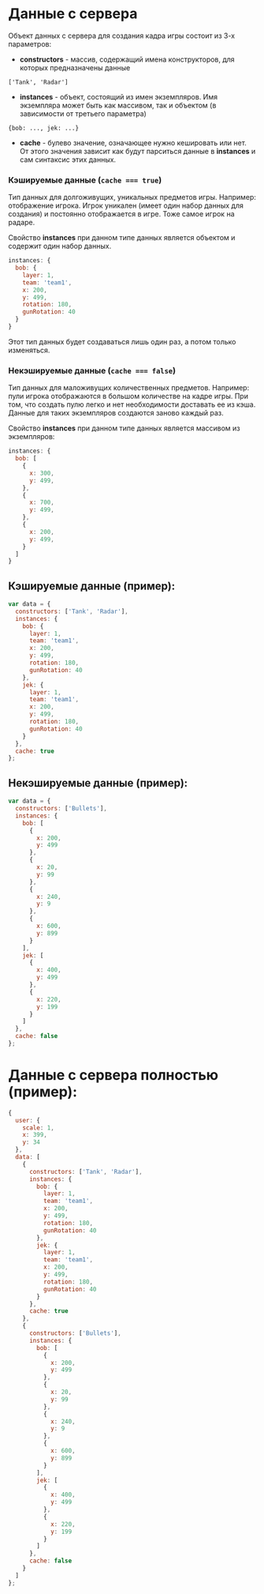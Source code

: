 # Данные с сервера

Объект данных с сервера для создания кадра игры состоит из 3-х параметров:
* **constructors** - массив, содержащий имена конструкторов, для которых предназначены данные

```
['Tank', 'Radar']
```

* **instances** - объект, состоящий из имен экземпляров.
Имя экземпляра может быть как массивом, так и объектом (в зависимости от третьего параметра)

```
{bob: ..., jek: ...}
```

* **cache** - булево значение, означающее нужно кешировать или нет.
От этого значения зависит как будут парситься данные в **instances**
и сам синтаксис этих данных. 

### Кэшируемые данные (`cache === true`)

Тип данных для долгоживущих, уникальных предметов игры. Например: отображение игрока. Игрок уникален (имеет один набор данных для создания) и постоянно отображается в игре. Тоже самое игрок на радаре.

Свойство **instances** при данном типе данных является объектом и содержит один набор данных.

``` js
instances: {
  bob: {
    layer: 1,
    team: 'team1',
    x: 200,
    y: 499,
    rotation: 180,
    gunRotation: 40
  }
}
```

Этот тип данных будет создаваться лишь один раз, а потом только изменяться.

### Некэшируемые данные (`cache === false`)

Тип данных для маложивущих количественных предметов. Например: пули игрока отображаются в большом количестве на кадре игры. При том, что создать пулю легко и нет необходимости доставать ее из кэша.
Данные для таких экземпляров создаются заново каждый раз.

Свойство **instances** при данном типе данных является массивом из экземпляров:

``` js
instances: {
  bob: [
    {
      x: 300,
      y: 499,
    },
    {
      x: 700,
      y: 499,
    },
    {
      x: 200,
      y: 499,
    }
  ]
}
```

## Кэшируемые данные (пример):

``` js
var data = {
  constructors: ['Tank', 'Radar'],
  instances: {
    bob: {
      layer: 1,
      team: 'team1',
      x: 200,
      y: 499,
      rotation: 180,
      gunRotation: 40
    },
    jek: {
      layer: 1,
      team: 'team1',
      x: 200,
      y: 499,
      rotation: 180,
      gunRotation: 40
    }
  },
  cache: true
};
```

## Некэшируемые данные (пример):

``` js
var data = {
  constructors: ['Bullets'],
  instances: {
    bob: [
      {
        x: 200,
        y: 499
      },
      {
        x: 20,
        y: 99
      },
      {
        x: 240,
        y: 9
      },
      {
        x: 600,
        y: 899
      }
    ],
    jek: [
      {
        x: 400,
        y: 499
      },
      {
        x: 220,
        y: 199
      }
    ]
  },
  cache: false
};
```

# Данные с сервера полностью (пример):

``` js
{
  user: {
    scale: 1,
    x: 399,
    y: 34
  },
  data: [
    {
      constructors: ['Tank', 'Radar'],
      instances: {
        bob: {
          layer: 1,
          team: 'team1',
          x: 200,
          y: 499,
          rotation: 180,
          gunRotation: 40
        },
        jek: {
          layer: 1,
          team: 'team1',
          x: 200,
          y: 499,
          rotation: 180,
          gunRotation: 40
        }
      },
      cache: true
    },
    {
      constructors: ['Bullets'],
      instances: {
        bob: [
          {
            x: 200,
            y: 499
          },
          {
            x: 20,
            y: 99
          },
          {
            x: 240,
            y: 9
          },
          {
            x: 600,
            y: 899
          }
        ],
        jek: [
          {
            x: 400,
            y: 499
          },
          {
            x: 220,
            y: 199
          }
        ]
      },
      cache: false
    }
  ]
};
```
